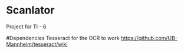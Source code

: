 # Scanlator
Project for TI - 6

#Dependencies
Tesseract for the OCR to work
https://github.com/UB-Mannheim/tesseract/wiki
